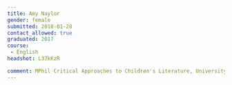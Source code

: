 ```yaml
---
title: Amy Naylor
gender: female
submitted: 2018-01-28
contact_allowed: true
graduated: 2017
course:
 - English
headshot: L37kKzR

comment: MPhil Critical Approaches to Children's Literature, University of Cambridge
---
```

